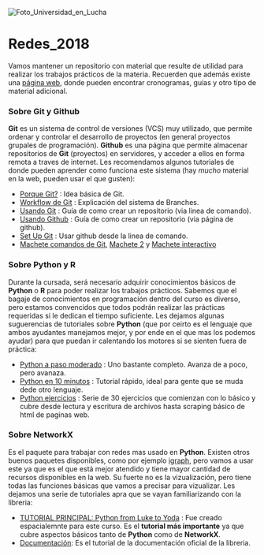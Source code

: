 ![Foto_Universidad_en_Lucha](https://github.com/gon-uri/Redes_2018/blob/master/Foto_recortada.jpg)

# Redes_2018
Vamos mantener un repositorio con material que resulte de utilidad para realizar los trabajos prácticos de la materia. Recuerden que además existe una [página web](http://materias.df.uba.ar/redesa2018c2/), donde pueden encontrar cronogramas, guías y otro tipo de material adicional.

### Sobre Git y Github
**Git** es un sistema de control de versiones (VCS) muy utilizado, que permite ordenar y controlar el desarrollo de proyectos (en general proyectos grupales de programación). **Github** es una página que permite almacenar repositorios de **Git** (proyectos) en servidores, y acceder a ellos en forma remota a traves de internet.
Les recomendamos algunos tutoriales de donde pueden aprender como funciona este sistema (hay *mucho* material en la web, pueden usar el que gusten):

* [Porque Git?](https://guides.github.com/introduction/git-handbook/) : Idea básica de Git.
* [Workflow de Git](https://guides.github.com/introduction/flow/) : Explicación del sistema de Branches.
* [Usando Git](http://rogerdudler.github.io/git-guide/index.es.html) : Guía de como crear un repositorio (via linea de comando).
* [Usando Github](https://guides.github.com/activities/hello-world/) : Guía de como crear un repositorio (via página de github).
* [Set Up Git](https://help.github.com/articles/set-up-git/) : Usar github desde la linea de comando.
* [Machete comandos de Git](https://services.github.com/on-demand/downloads/github-git-cheat-sheet.pdf), [Machete 2](https://gist.github.com/davfre/8313299) y [Machete interactivo](http://ndpsoftware.com/git-cheatsheet.html#loc=stash;)


### Sobre Python y R
Durante la cursada, será necesario adquirir conocimientos básicos de **Python** o **R** para poder realizar los trabajos prácticos.  Sabemos que el bagaje de conocimientos en programación dentro del curso es diverso, pero estamos convencidos que todos podrán realizar las prácticas requeridas si le dedican el tiempo suficiente. Les dejamos algunas suguerencias de tutoriales sobre **Python** (que por ceirto es el lenguaje que ambos ayudantes manejamos mejor, y por ende en el que mas los podemos ayudar) para que puedan ir calentando los motores si se sienten fuera de práctica:

* [Python a paso moderado](https://www.programiz.com/python-programming/statement-indentation-comments) : Uno bastante completo. Avanza de a poco, pero avanaza.
* [Python en 10 minutos](https://www.stavros.io/tutorials/python/) : Tutorial rápido, ideal para gente que se muda dede otro lenguaje.
* [Python ejercicios](https://www.practicepython.org/) : Serie de 30 ejercicios que comienzan con lo básico y cubre desde lectura y escritura de archivos hasta scraping básico de html de paginas web. 

### Sobre NetworkX
Es el paquete para trabajar con redes mas usado en **Python**. Existen otros buenos paquetes disponibles, como por ejemplo [igraph](http://igraph.org/python/), pero vamos a usar este ya que es el que está mejor atendido y tiene mayor cantidad de recursos disponibles en la web. Su fuerte no es la vizualización, pero tiene todas las funciones básicas que vamos a precisar para vizualizar. Les dejamos una serie de tutoriales apra que se vayan familiarizando con la libreria:

* [TUTORIAL PRINCIPAL: Python from Luke to Yoda](https://github.com/gon-uri/Redes_2018/blob/master/Python%20from%20Luke%20to%20Yoda.ipynb) : Fue creado espacialemnte para este curso. Es el **tutorial más importante** ya que cubre aspectos básicos tanto de **Python** como de **NetworkX**.
* [Documentación](https://networkx.github.io/documentation/latest/tutorial.html): Es el tutorial de la documentación oficial de la libreria.
